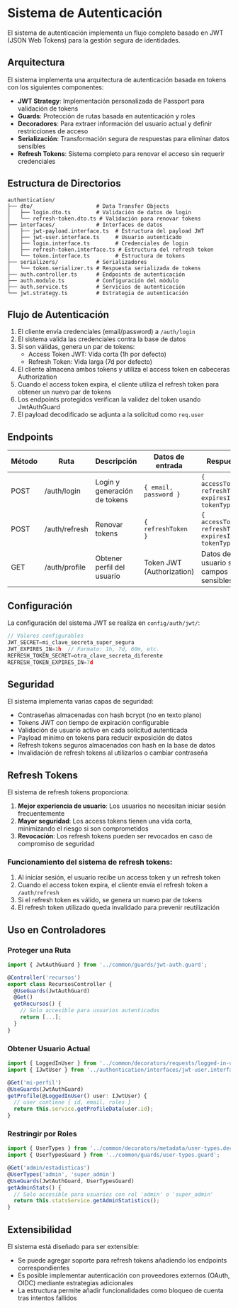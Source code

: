 # Sistema de Autenticación

El sistema de autenticación implementa un flujo completo basado en JWT (JSON Web Tokens) para la gestión segura de identidades.

## Arquitectura

El sistema implementa una arquitectura de autenticación basada en tokens con los siguientes componentes:

- **JWT Strategy**: Implementación personalizada de Passport para validación de tokens
- **Guards**: Protección de rutas basada en autenticación y roles
- **Decoradores**: Para extraer información del usuario actual y definir restricciones de acceso
- **Serialización**: Transformación segura de respuestas para eliminar datos sensibles
- **Refresh Tokens**: Sistema completo para renovar el acceso sin requerir credenciales

## Estructura de Directorios

```
authentication/
├── dto/                    # Data Transfer Objects
│   ├── login.dto.ts        # Validación de datos de login
│   └── refresh-token.dto.ts # Validación para renovar tokens
├── interfaces/             # Interfaces de datos
│   ├── jwt-payload.interface.ts  # Estructura del payload JWT
│   ├── jwt-user.interface.ts     # Usuario autenticado
│   ├── login.interface.ts        # Credenciales de login
│   ├── refresh-token.interface.ts # Estructura del refresh token
│   └── token.interface.ts        # Estructura de tokens
├── serializers/            # Serializadores
│   └── token.serializer.ts # Respuesta serializada de tokens
├── auth.controller.ts      # Endpoints de autenticación
├── auth.module.ts          # Configuración del módulo
├── auth.service.ts         # Servicios de autenticación
└── jwt.strategy.ts         # Estrategia de autenticación
```

## Flujo de Autenticación

1. El cliente envía credenciales (email/password) a `/auth/login`
2. El sistema valida las credenciales contra la base de datos
3. Si son válidas, genera un par de tokens:
   - Access Token JWT: Vida corta (1h por defecto)
   - Refresh Token: Vida larga (7d por defecto)
4. El cliente almacena ambos tokens y utiliza el access token en cabeceras Authorization
5. Cuando el access token expira, el cliente utiliza el refresh token para obtener un nuevo par de tokens
6. Los endpoints protegidos verifican la validez del token usando JwtAuthGuard
7. El payload decodificado se adjunta a la solicitud como `req.user`

## Endpoints

| Método | Ruta           | Descripción                  | Datos de entrada           | Respuesta                        |
|--------|----------------|------------------------------|----------------------------|----------------------------------|
| POST   | /auth/login    | Login y generación de tokens | `{ email, password }`      | `{ accessToken, refreshToken, expiresIn, tokenType }` |
| POST   | /auth/refresh  | Renovar tokens               | `{ refreshToken }`         | `{ accessToken, refreshToken, expiresIn, tokenType }` |
| GET    | /auth/profile  | Obtener perfil del usuario   | Token JWT (Authorization)  | Datos del usuario sin campos sensibles |

## Configuración

La configuración del sistema JWT se realiza en `config/auth/jwt/`:

```typescript
// Valores configurables
JWT_SECRET=mi_clave_secreta_super_segura
JWT_EXPIRES_IN=1h  // Formato: 1h, 7d, 60m, etc.
REFRESH_TOKEN_SECRET=otra_clave_secreta_diferente
REFRESH_TOKEN_EXPIRES_IN=7d
```

## Seguridad

El sistema implementa varias capas de seguridad:

- Contraseñas almacenadas con hash bcrypt (no en texto plano)
- Tokens JWT con tiempo de expiración configurable
- Validación de usuario activo en cada solicitud autenticada
- Payload mínimo en tokens para reducir exposición de datos
- Refresh tokens seguros almacenados con hash en la base de datos
- Invalidación de refresh tokens al utilizarlos o cambiar contraseña

## Refresh Tokens

El sistema de refresh tokens proporciona:

1. **Mejor experiencia de usuario**: Los usuarios no necesitan iniciar sesión frecuentemente
2. **Mayor seguridad**: Los access tokens tienen una vida corta, minimizando el riesgo si son comprometidos
3. **Revocación**: Los refresh tokens pueden ser revocados en caso de compromiso de seguridad

### Funcionamiento del sistema de refresh tokens:

1. Al iniciar sesión, el usuario recibe un access token y un refresh token
2. Cuando el access token expira, el cliente envía el refresh token a `/auth/refresh`
3. Si el refresh token es válido, se genera un nuevo par de tokens
4. El refresh token utilizado queda invalidado para prevenir reutilización

## Uso en Controladores

### Proteger una Ruta

```typescript
import { JwtAuthGuard } from '../common/guards/jwt-auth.guard';

@Controller('recursos')
export class RecursosController {
  @UseGuards(JwtAuthGuard)
  @Get()
  getRecursos() {
    // Solo accesible para usuarios autenticados
    return [...];
  }
}
```

### Obtener Usuario Actual

```typescript
import { LoggedInUser } from '../common/decorators/requests/logged-in-user.decorator';
import { IJwtUser } from '../authentication/interfaces/jwt-user.interface';

@Get('mi-perfil')
@UseGuards(JwtAuthGuard)
getProfile(@LoggedInUser() user: IJwtUser) {
  // user contiene { id, email, roles }
  return this.service.getProfileData(user.id);
}
```

### Restringir por Roles

```typescript
import { UserTypes } from '../common/decorators/metadata/user-types.decorator';
import { UserTypesGuard } from '../common/guards/user-types.guard';

@Get('admin/estadisticas')
@UserTypes('admin', 'super_admin')
@UseGuards(JwtAuthGuard, UserTypesGuard)
getAdminStats() {
  // Solo accesible para usuarios con rol 'admin' o 'super_admin'
  return this.statsService.getAdminStatistics();
}
```

## Extensibilidad

El sistema está diseñado para ser extensible:

- Se puede agregar soporte para refresh tokens añadiendo los endpoints correspondientes
- Es posible implementar autenticación con proveedores externos (OAuth, OIDC) mediante estrategias adicionales
- La estructura permite añadir funcionalidades como bloqueo de cuenta tras intentos fallidos 
